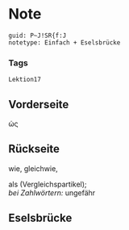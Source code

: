 # Note
```
guid: P~J!SR{f:J
notetype: Einfach + Eselsbrücke
```

### Tags
```
Lektion17
```

## Vorderseite
ὡς

## Rückseite
wie, gleichwie, <div>als (Vergleichspartikel); <div><i>bei Zahlwörtern:</i> ungefähr</div></div>

## Eselsbrücke

